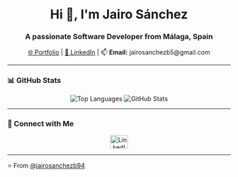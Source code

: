 <h1 align="center">Hi 👋, I'm Jairo Sánchez</h1>
<h3 align="center">A passionate Software Developer from Málaga, Spain</h3>

<p align="center">
  <a href="https://jairosanchezb94.github.io/portafolio-js/" target="_blank">🌐 Portfolio</a> |
  <a href="https://www.linkedin.com/in/jairo-sanchez-64416a12b/" target="_blank">📝 LinkedIn</a> |
  📫 <strong>Email:</strong> jairosanchezb5@gmail.com
</p>

---

### 📊 GitHub Stats

<p align="center">
  <img src="https://github-readme-stats.vercel.app/api/top-langs?username=jairosanchezb94&show_icons=true&theme=dark&locale=en&layout=compact" alt="Top Languages" />
  <img src="https://github-readme-stats.vercel.app/api?username=jairosanchezb94&show_icons=true&theme=dark&locale=en" alt="GitHub Stats" />
</p>

---

### 🤝 Connect with Me

<p align="center">
  <a href="https://www.linkedin.com/in/jairo-sanchez-malaga/" target="_blank">
    <img src="https://raw.githubusercontent.com/rahuldkjain/github-profile-readme-generator/master/src/images/icons/Social/linked-in-alt.svg" alt="LinkedIn" height="30" width="40" />
  </a>
</p>

---

⭐️ From [@jairosanchezb94](https://github.com/jairosanchezb94)

